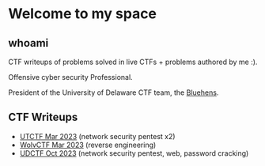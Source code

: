 # Welcome to my space

## whoami
CTF writeups of problems solved in live CTFs + problems authored by me :). 

Offensive cyber security Professional. 

President of the University of Delaware CTF team, the [Bluehens](https://ctftime.org/team/64660/).

## CTF Writeups 
* [UTCTF Mar 2023](https://caadams4.github.io/cyberblog/utctf/utctf) (network security pentest x2)
* [WolvCTF Mar 2023](https://caadams4.github.io/cyberblog/wolvCTF/wolvCTF) (reverse engineering)
* [UDCTF Oct 2023](https://caadams4.github.io/cyberblog/UDCTF/index.md) (network security pentest, web, password cracking)

